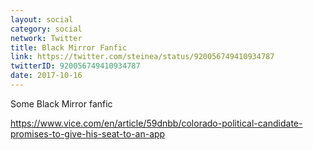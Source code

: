 ```yaml
---
layout: social
category: social
network: Twitter
title: Black Mirror Fanfic
link: https://twitter.com/steinea/status/920056749410934787
twitterID: 920056749410934787
date: 2017-10-16
---
```


Some Black Mirror fanfic

<https://www.vice.com/en/article/59dnbb/colorado-political-candidate-promises-to-give-his-seat-to-an-app>
